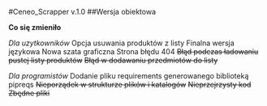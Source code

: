 #Ceneo_Scrapper v.1.0
##Wersja obiektowa

**Co się zmieniło** 

*Dla uzytkowników*
Opcja usuwania produktów z listy
Finalna wersja językowa
Nowa szata graficzna
Strona błędu 404
~~Błąd podczas ładowaniu pustej listy produktów~~
~~Błąd w dodawaniu przedmiotów do listy~~

*Dla programistów*
Dodanie pliku requirements generowanego biblioteką pipreqs
~~Nieporządek w strukturze plików i katalogów~~
~~Nieprzejrzysty kod~~
~~Zbędne pliki~~

